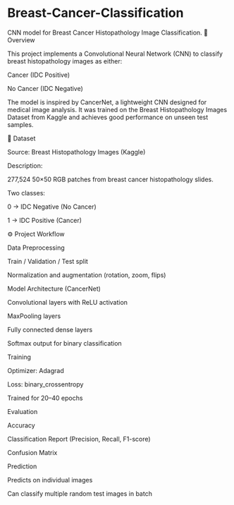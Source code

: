 # Breast-Cancer-Classification
CNN model for Breast Cancer Histopathology Image Classification.
📖 Overview

This project implements a Convolutional Neural Network (CNN) to classify breast histopathology images as either:

Cancer (IDC Positive)

No Cancer (IDC Negative)

The model is inspired by CancerNet, a lightweight CNN designed for medical image analysis.
It was trained on the Breast Histopathology Images Dataset from Kaggle and achieves good performance on unseen test samples.

📂 Dataset

Source: Breast Histopathology Images (Kaggle)

Description:

277,524 50×50 RGB patches from breast cancer histopathology slides.

Two classes:

0 → IDC Negative (No Cancer)

1 → IDC Positive (Cancer)

⚙️ Project Workflow

Data Preprocessing

Train / Validation / Test split

Normalization and augmentation (rotation, zoom, flips)

Model Architecture (CancerNet)

Convolutional layers with ReLU activation

MaxPooling layers

Fully connected dense layers

Softmax output for binary classification

Training

Optimizer: Adagrad

Loss: binary_crossentropy

Trained for 20–40 epochs

Evaluation

Accuracy

Classification Report (Precision, Recall, F1-score)

Confusion Matrix

Prediction

Predicts on individual images

Can classify multiple random test images in batch
